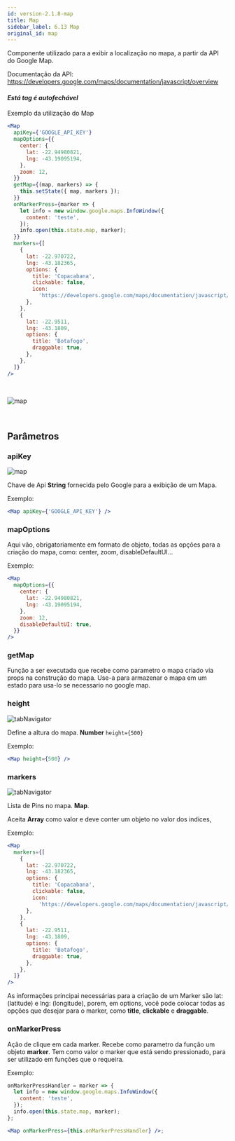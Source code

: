 ```yaml
---
id: version-2.1.8-map
title: Map
sidebar_label: 6.13 Map
original_id: map
---
```


Componente utilizado para a exibir a localização no mapa, a partir da API do Google Map.

Documentação da API: https://developers.google.com/maps/documentation/javascript/overview

#### _Está tag é autofechável_

Exemplo da utilização do Map

```jsx harmony
<Map
  apiKey={'GOOGLE_API_KEY'}
  mapOptions={{
    center: {
      lat: -22.94980821,
      lng: -43.19095194,
    },
    zoom: 12,
  }}
  getMap={(map, markers) => {
    this.setState({ map, markers });
  }}
  onMarkerPress={marker => {
    let info = new window.google.maps.InfoWindow({
      content: 'teste',
    });
    info.open(this.state.map, marker);
  }}
  markers={[
    {
      lat: -22.970722,
      lng: -43.182365,
      options: {
        title: 'Copacabana',
        clickable: false,
        icon:
          'https://developers.google.com/maps/documentation/javascript/examples/full/images/parking_lot_maps.png',
      },
    },
    {
      lat: -22.9511,
      lng: -43.1809,
      options: {
        title: 'Botafogo',
        draggable: true,
      },
    },
  ]}
/>
```

<br>

![map](assets/images_components/v2.0.0/map.png)

<br>

## Parâmetros

### apiKey

![map](assets/badge_required.svg)
<br>

Chave de Api **String** fornecida pelo Google para a exibição de um Mapa.

Exemplo:

```jsx harmony
<Map apiKey={'GOOGLE_API_KEY'} />
```

### mapOptions

Aqui vão, obrigatoriamente em formato de objeto, todas as opções para a criação do mapa, como: center, zoom, disableDefaultUI...

Exemplo:

```jsx harmony
<Map
  mapOptions={{
    center: {
      lat: -22.94980821,
      lng: -43.19095194,
    },
    zoom: 12,
    disableDefaultUI: true,
  }}
/>
```

### getMap

Função a ser executada que recebe como parametro o mapa criado via props na construção do mapa. Use-a para armazenar o mapa em um estado para usa-lo se necessario no google map.

### height

![tabNavigator](assets/badge_required.svg)

Define a altura do mapa. **Number** `height={500}`

Exemplo:

```jsx harmony
<Map height={500} />
```

### markers

![tabNavigator](assets/badge_required.svg)

Lista de Pins no mapa. **Map**.

Aceita **Array** como valor e deve conter um objeto no valor dos indices,

Exemplo:

```jsx harmony
<Map
  markers={[
    {
      lat: -22.970722,
      lng: -43.182365,
      options: {
        title: 'Copacabana',
        clickable: false,
        icon:
          'https://developers.google.com/maps/documentation/javascript/examples/full/images/parking_lot_maps.png',
      },
    },
    {
      lat: -22.9511,
      lng: -43.1809,
      options: {
        title: 'Botafogo',
        draggable: true,
      },
    },
  ]}
/>
```

As informações principai necessárias para a criação de um Marker são lat: (latitude) e lng: (longitude), porem, em options, você pode colocar todas as opções que desejar para o marker, como **title**, **clickable** e **draggable**.

### onMarkerPress

Ação de clique em cada marker. Recebe como parametro da função um objeto **marker**. Tem como valor o marker que está sendo pressionado, para ser utilizado em funções que o requeira.

Exemplo:

```jsx harmony
onMarkerPressHandler = marker => {
  let info = new window.google.maps.InfoWindow({
    content: 'teste',
  });
  info.open(this.state.map, marker);
};

<Map onMarkerPress={this.onMarkerPressHandler} />;
```
